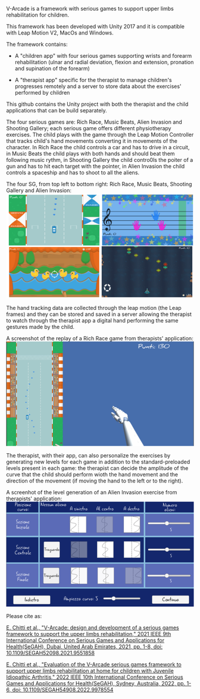V-Arcade is a framework with serious games to support upper limbs rehabilitation for children.

This framework has been developed with Unity 2017 and it is compatible with Leap Motion V2, MacOs and Windows. 

The framework contains:

- A "children app"  with four serious games supporting wrists and forearm rehabilitation (ulnar and radial deviation, flexion and extension, pronation and supination of the forearm)

- A "therapist app"  specific for the therapist to manage children's progresses remotely and a server to store data about the exercises' performed by children

This github contains the Unity project with both the therapist and the child applications that can be build separately.

The four serious games are: Rich Race, Music Beats, Alien Invasion and Shooting Gallery; each serious game offers different physiotherapy exercises. 
The child plays with the game through the Leap Motion Controller that tracks child's hand movements converting it in movements of the character. In Rich Race the child controls a car and has to drive in a circuit, in Music Beats the child plays with both hands and should beat them following music rythm, in Shooting Gallery the child contro0ls the poiter of a gun and has to hit each target with the pointer, in Alien Invasion the child controls a spaceship and has to shoot to all the aliens.

The four SG, from top left to bottom right: Rich Race, Music Beats, Shooting Gallery and Alien Invasion:
![alt text](https://github.com/eleKit/v-arcade/blob/master/4-serious-games.png)


The hand tracking data are collected through the leap motion (the Leap frames) and they can be stored and saved in a server allowing the therapist to watch through the therapist app a digital hand performing the same gestures made by the child. 

A screenshot of the replay of a Rich Race game from therapists' application:
![alt text](https://github.com/eleKit/v-arcade/blob/master/car-replay.png)

The therapist, with their app, can also personalize the exercises by generating new levels for each game in addition to the standard-preloaded levels present in each game: the therapist can decide the amplitude of the curve that the child should perform wioth the hand movement and the direction of the movement (if moving the hand to the left or to the right).

A screenhot of the level generation of an Alien Invasion exercise from therapists' application:
![alt text](https://github.com/eleKit/v-arcade/blob/master/Space-path-generator.png)


Please cite as:

[E. Chitti et al., "V-Arcade: design and development of a serious games framework to support the upper limbs rehabilitation," 2021 IEEE 9th International Conference on Serious Games and Applications for Health(SeGAH), Dubai, United Arab Emirates, 2021, pp. 1-8, doi: 10.1109/SEGAH52098.2021.9551858](https://ieeexplore.ieee.org/document/9551858)

[E. Chitti et al., "Evaluation of the V-Arcade serious games framework to support upper limbs rehabilitation at home for children with Juvenile Idiopathic Arthritis," 2022 IEEE 10th International Conference on Serious Games and Applications for Health(SeGAH), Sydney, Australia, 2022, pp. 1-6, doi: 10.1109/SEGAH54908.2022.9978554](https://ieeexplore.ieee.org/document/9978554)
